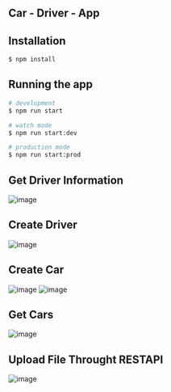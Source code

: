## Car - Driver - App

## Installation

```bash
$ npm install
```

## Running the app

```bash
# development
$ npm run start

# watch mode
$ npm run start:dev

# production mode
$ npm run start:prod
```

## Get Driver Information
![image](https://github.com/MrHassanKhan/Leon-Nestjs-Car-Driver-Task/assets/23718443/c90b3ffc-7c5a-44d5-8883-72991c46e1c3)
## Create Driver
![image](https://github.com/MrHassanKhan/Leon-Nestjs-Car-Driver-Task/assets/23718443/32dbe5b4-df6a-498d-8bc8-417eecb5d33d)
## Create Car
![image](https://github.com/MrHassanKhan/Leon-Nestjs-Car-Driver-Task/assets/23718443/9ab22a39-1841-4814-8d2b-beb7c18f73fc)
![image](https://github.com/MrHassanKhan/Leon-Nestjs-Car-Driver-Task/assets/23718443/7fa19a87-aafb-49fd-94bf-283bf5e5ed23)

## Get Cars
![image](https://github.com/MrHassanKhan/Leon-Nestjs-Car-Driver-Task/assets/23718443/442d0e12-9df9-4331-a356-73f433cce4cd)

## Upload File Throught RESTAPI
![image](https://github.com/MrHassanKhan/Leon-Nestjs-Car-Driver-Task/assets/23718443/207c9530-793b-422e-b093-052e4f1a75c0)

